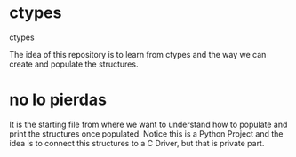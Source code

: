 # ctypes
ctypes

The idea of this repository is to learn from ctypes and the way we can create and populate the structures.

# no lo pierdas

It is the starting file from where we want to understand how to populate and print the structures once populated.
Notice this is a Python Project and the idea is to connect this structures to a C Driver, but that is private part.
